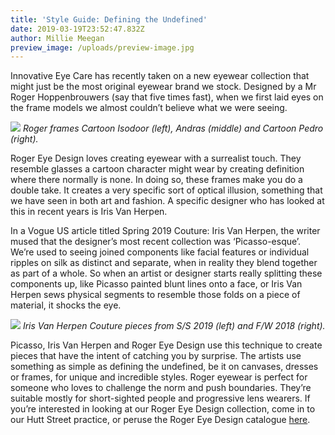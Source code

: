 ```yaml
---
title: 'Style Guide: Defining the Undefined'
date: 2019-03-19T23:52:47.832Z
author: Millie Meegan
preview_image: /uploads/preview-image.jpg
---
```


Innovative Eye Care has recently taken on a new eyewear collection that might just be the most original eyewear brand we stock. Designed by a Mr Roger Hoppenbrouwers (say that five times fast), when we first laid eyes on the frame models we almost couldn’t believe what we were seeing.

![](/uploads/red.jpg)
_Roger frames Cartoon Isodoor (left), Andras (middle) and Cartoon Pedro (right)._

Roger Eye Design loves creating eyewear with a surrealist touch. They resemble glasses a cartoon character might wear by creating definition where there normally is none. In doing so, these frames make you do a double take. It creates a very specific sort of optical illusion, something that we have seen in both art and fashion. A specific designer who has looked at this in recent years is Iris Van Herpen.

In a Vogue US article titled Spring 2019 Couture: Iris Van Herpen, the writer mused that the designer’s most recent collection was ‘Picasso-esque’. We’re used to seeing joined components like facial features or individual ripples on silk as distinct and separate, when in reality they blend together as part of a whole. So when an artist or designer starts really splitting these components up, like Picasso painted blunt lines onto a face, or Iris Van Herpen sews physical segments to resemble those folds on a piece of material, it shocks the eye.

![](/uploads/iris-van-herpen.jpg)
_Iris Van Herpen Couture pieces from S/S 2019 (left) and F/W 2018 (right)._

Picasso, Iris Van Herpen and Roger Eye Design use this technique to create pieces that have the intent of catching you by surprise. The artists use something as simple as defining the undefined, be it on canvases, dresses or frames, for unique and incredible styles. Roger eyewear is perfect for someone who loves to challenge the norm and push boundaries. They’re suitable mostly for short-sighted people and progressive lens wearers. If you’re interested in looking at our Roger Eye Design collection, come in to our Hutt Street practice, or peruse the Roger Eye Design catalogue [here](https://www.rogereyedesign.com/Catalog.html).
